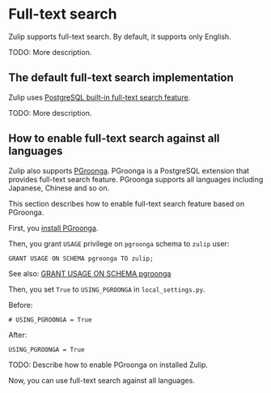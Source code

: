 # Full-text search

Zulip supports full-text search. By default, it supports only
English.

TODO: More description.

## The default full-text search implementation

Zulip uses
[PostgreSQL built-in full-text search feature](http://www.postgresql.org/docs/current/static/textsearch.html).

TODO: More description.

## How to enable full-text search against all languages

Zulip also supports [PGroonga](http://pgroonga.github.io/). PGroonga
is a PostgreSQL extension that provides full-text search
feature. PGroonga supports all languages including Japanese, Chinese
and so on.

This section describes how to enable full-text search feature based on
PGroonga.

First, you [install PGroonga](http://pgroonga.github.io/install/).

Then, you grant `USAGE` privilege on `pgroonga` schema to `zulip`
user:

    GRANT USAGE ON SCHEMA pgroonga TO zulip;

See also:
[GRANT USAGE ON SCHEMA pgroonga](http://pgroonga.github.io/reference/grant-usage-on-schema-pgroonga.html)

Then, you set `True` to `USING_PGROONGA` in `local_settings.py`.

Before:

    # USING_PGROONGA = True

After:

    USING_PGROONGA = True

TODO: Describe how to enable PGroonga on installed Zulip.

Now, you can use full-text search against all languages.
